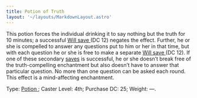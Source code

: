 ```yaml
---
title: Potion of Truth
layout: '~/layouts/MarkdownLayout.astro'
---
```

This potion forces the individual drinking it to say nothing but the truth for
10 minutes; a successful [ Will save ](/modern.d20.srd/basics/saving.throws)
(DC 12) negates the effect. Further, he or she is compelled to answer any
questions put to him or her in that time, but with each question he or she is
free to make a separate [ Will save ](/modern.d20.srd/basics/saving.throws)
(DC 12). If one of these secondary [ saves](/modern.d20.srd/basics/saving.throws) is successful, he or she doesn’t break
free of the truth-compelling enchantment but also doesn’t have to answer that
particular question. No more than one question can be asked each round. This
effect is a mind-affecting enchantment.

Type: [ Potion ](/modern.d20.srd/fx.items/potions) ; Caster Level: 4th;
Purchase DC: 25; Weight: —.

